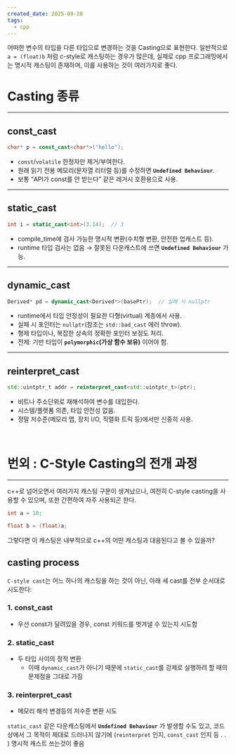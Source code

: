 ```yaml
---
created_date: 2025-09-28
tags:
  - cpp
---
```

어떠한 변수의 타입을 다른 타입으로 변경하는 것을 Casting으로 표현한다.
일반적으로 `a = (float)b` 처럼 c-style로 캐스팅하는 경우가 많은데, 실제로 cpp 프로그래밍에서는 명시적 캐스팅이 존재하며, 이를 사용하는 것이 여러가지로 좋다.
<br>
# Casting 종류
---
## const_cast

```cpp
char* p = const_cast<char*>("hello");  
```

- `const`/`volatile` 한정자만 제거/부여한다. 
- 원래 읽기 전용 메모리(문자열 리터럴 등)를 수정하면 **`Undefined Behaviour`**. 
- 보통 “API가 const를 안 받는다” 같은 레거시 호환용으로 사용.

---

## static_cast
```cpp
int i = static_cast<int>(3.14);  // 3
```

- compile_time에 검사 가능한 명시적 변환(수치형 변환, 안전한 업캐스트 등). 
- runtime 타입 검사는 없음 → 잘못된 다운캐스트에 쓰면 **`Undefined Behaviour`** 가능.

---

## dynamic_cast

```cpp
Derived* pd = dynamic_cast<Derived*>(basePtr);  // 실패 시 nullptr
```

- runtime에서 타입 안정성이 필요한 다형(virtual) 계층에서 사용. 
- 실패 시 포인터는 `nullptr`(참조는 `std::bad_cast` 에러 throw).
- 형제 타입이나, 복잡한 상속의 정확한 포인터 보정도 처리.
- 전제: 기반 타입이 **``polymorphic``(가상 함수 보유)** 이어야 함.

---

## reinterpret_cast
```cpp
std::uintptr_t addr = reinterpret_cast<std::uintptr_t>(ptr);
```

- 비트나 주소단위로 재해석하여 변수를 대입한다.
- 시스템/플랫폼 의존, 타입 안전성 없음. 
- 정말 저수준(메모리 맵, 장치 I/O, 직렬화 트릭 등)에서만 신중히 사용.
<br>

# 번외 : C-Style Casting의 전개 과정
---
c++로 넘어오면서 여러가지 캐스팅 구문이 생겨났으나, 여전히 C-style casting을 사용할 수 있으며, 또한 간편하여 자주 사용되곤 한다.

```cpp
int a = 10;

float b = (float)a;
```

그렇다면 이 캐스팅은 내부적으로 c++의 어떤 캐스팅과 대응된다고 볼 수 있을까?
<br>
## casting process
`C-style cast`는 어느 하나의 캐스팅을 하는 것이 아닌, 아래 세 cast를 전부 순서대로 시도한다: 
### 1. const_cast
- 우선 const가 달려있을 경우, const 키워드를 벗겨낼 수 있는지 시도함

### 2. static_cast
- 두 타입 사이의 정적 변환
	- 이때 `dynamic_cast`가 아니기 때문에 `static_cast`를 강제로 실행하려 할 때의 문제점을 그대로 가짐

### 3. reinterpret_cast
- 메모리 해석 변경등의 저수준 변환 시도 

`static_cast` 같은 다운캐스팅에서 **`Undefined Behaviour`** 가 발생할 수도 있고, 코드상에서 그 목적이 제대로 드러나지 않기에 (`reinterpret` 인지, `const_cast` 인지 등 . . ) 명시적 캐스트 쓰는것이 좋음
